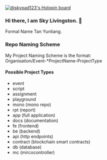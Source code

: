 [![@skypad123's Holopin board](https://holopin.me/skypad123)](https://holopin.io/@skypad123)

### Hi there, I am Sky Livingston. 👋
Formal Name Tan Yunliang. 


<!--
**skypad123/skypad123** is a ✨ _special_ ✨ repository because its `README.md` (this file) appears on your GitHub profile.

Here are some ideas to get you started:

- 🔭 I’m currently working on ...
- 🌱 I’m currently learning ...
- 👯 I’m looking to collaborate on ...
- 🤔 I’m looking for help with ...
- 💬 Ask me about ...
- 📫 How to reach me: ...
- 😄 Pronouns: ...
- ⚡ Fun fact: ...
-->


### Repo Naming Scheme
My Project Naming Scheme is the format: <br>
Organisation/Event-*ProjectName-ProjectType

#### Possible Project Types
- event
- script
- assignment
- playground
- mono (mono repo)
- rpt (report)
- app (full application)
- docs (documentation)
- fe (frontend)
- be (backend)
- api (http endpoints)
- contract (blockchain smart contracts)
- db (database)
- mc (mircocontroller)
